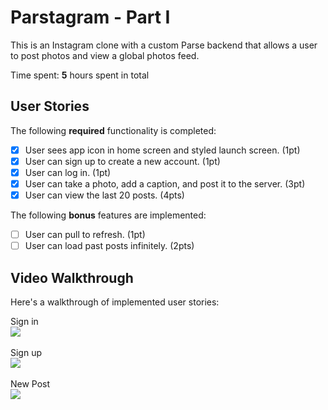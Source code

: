 # Parstagram - Part I

This is an Instagram clone with a custom Parse backend that allows a user to post photos and view a global photos feed.

Time spent: **5** hours spent in total

## User Stories

The following **required** functionality is completed:

- [x] User sees app icon in home screen and styled launch screen. (1pt)
- [x] User can sign up to create a new account. (1pt)
- [x] User can log in. (1pt)
- [x] User can take a photo, add a caption, and post it to the server. (3pt)
- [x] User can view the last 20 posts. (4pts)

The following **bonus** features are implemented:

- [ ] User can pull to refresh. (1pt)
- [ ] User can load past posts infinitely. (2pts)

## Video Walkthrough

Here's a walkthrough of implemented user stories:

Sign in
<br/>
![](https://i.imgur.com/Pbj5LLE.gif)
<br/>
<br/>
Sign up
<br/>
![](https://i.imgur.com/gkKGQkE.gif)
<br/>
<br/>
New Post
<br/>
![](https://i.imgur.com/yzXVjZj.gif)
